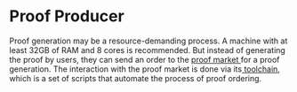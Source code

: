 # Proof Producer

Proof generation may be a resource-demanding process. A machine with at least 32GB of RAM and 8 cores is recommended. But instead of generating the proof by users, they can send an order to the [proof market ](https://proof.market)for a proof generation. The interaction with the proof market is done via its[ toolchain](https://github.com/NilFoundation/proof-market-toolchain), which is a set of scripts that automate the process of proof ordering.






